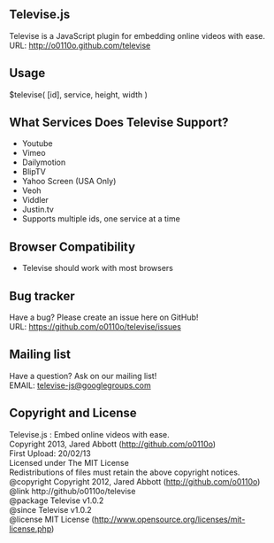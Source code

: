 Televise.js
-----------
Televise is a JavaScript plugin for embedding online videos with ease.<br>
URL: http://o0110o.github.com/televise

Usage
-----
$televise( [id], service, height, width )

What Services Does Televise Support?
------------------------------------
* Youtube
* Vimeo
* Dailymotion
* BlipTV
* Yahoo Screen (USA Only)
* Veoh
* Viddler
* Justin.tv
* Supports multiple ids, one service at a time

Browser Compatibility
---------------------
* Televise should work with most browsers

Bug tracker
-----------
Have a bug? Please create an issue here on GitHub!<br>
URL: https://github.com/o0110o/televise/issues

Mailing list
------------
Have a question? Ask on our mailing list!<br>
EMAIL: televise-js@googlegroups.com

Copyright and License
---------------------
Televise.js : Embed online videos with ease.<br>
Copyright 2013, Jared Abbott (http://github.com/o0110o)<br>
First Upload: 20/02/13<br>
Licensed under The MIT License<br>
Redistributions of files must retain the above copyright notices.<br>
@copyright     Copyright 2012, Jared Abbott (http://github.com/o0110o)<br>
@link          http://github/o0110o/televise<br>
@package       Televise v1.0.2<br>
@since         Televise v1.0.2<br>
@license       MIT License (http://www.opensource.org/licenses/mit-license.php)<br>